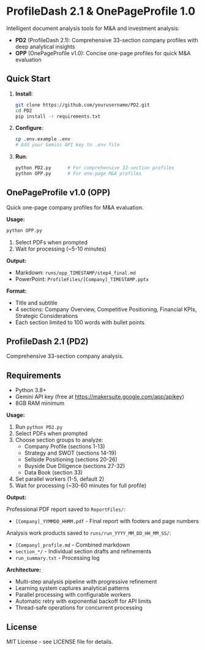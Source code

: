 # ProfileDash 2.1 & OnePageProfile 1.0

Intelligent document analysis tools for M&A and investment analysis:
- **PD2** (ProfileDash 2.1): Comprehensive 33-section company profiles with deep analytical insights
- **OPP** (OnePageProfile v1.0): Concise one-page profiles for quick M&A evaluation

## Quick Start

1. **Install**:
   ```bash
   git clone https://github.com/yourusername/PD2.git
   cd PD2
   pip install -r requirements.txt
   ```

2. **Configure**:
   ```bash
   cp .env.example .env
   # Add your Gemini API key to .env file
   ```

3. **Run**:
   ```bash
   python PD2.py      # For comprehensive 33-section profiles
   python OPP.py      # For one-page M&A profiles
   ```

## OnePageProfile v1.0 (OPP)

Quick one-page company profiles for M&A evaluation.

**Usage:**
```bash
python OPP.py
```

1. Select PDFs when prompted
2. Wait for processing (~5-10 minutes)

**Output:**
- Markdown: `runs/opp_TIMESTAMP/step4_final.md`
- PowerPoint: `ProfileFiles/[Company]_TIMESTAMP.pptx`

**Format:**
- Title and subtitle
- 4 sections: Company Overview, Competitive Positioning, Financial KPIs, Strategic Considerations
- Each section limited to 100 words with bullet points

## ProfileDash 2.1 (PD2)

Comprehensive 33-section company analysis.

## Requirements

- Python 3.8+
- Gemini API key (free at https://makersuite.google.com/app/apikey)
- 8GB RAM minimum

**Usage:**

1. Run `python PD2.py`
2. Select PDFs when prompted
3. Choose section groups to analyze:
   - Company Profile (sections 1-13)
   - Strategy and SWOT (sections 14-19)
   - Sellside Positioning (sections 20-26)
   - Buyside Due Diligence (sections 27-32)
   - Data Book (section 33)
4. Set parallel workers (1-5, default 2)
5. Wait for processing (~30-60 minutes for full profile)

**Output:**

Professional PDF report saved to `ReportFiles/`:
- `[Company]_YYMMDD_HHMM.pdf` - Final report with footers and page numbers

Analysis work products saved to `runs/run_YYYY_MM_DD_HH_MM_SS/`:
- `[Company]_profile.md` - Combined markdown
- `section_*/` - Individual section drafts and refinements
- `run_summary.txt` - Processing log

**Architecture:**
- Multi-step analysis pipeline with progressive refinement
- Learning system captures analytical patterns
- Parallel processing with configurable workers
- Automatic retry with exponential backoff for API limits
- Thread-safe operations for concurrent processing

## License

MIT License - see LICENSE file for details.